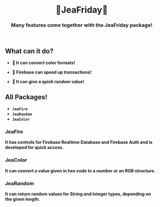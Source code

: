 <h1 align="center"><b>🚀JeaFriday🚀<b></h1>
<h3 align="center"><b>Many features come together with the JeaFriday package!<b></h3>

&nbsp;

## **What can it do?**
- 📌 It can convert color formats!

- 📌 Firebase can speed up transactions!

- 📌 It can give a quick random value!


## **All Packages!**
* `JeaFire`
* `JeaRandom`
* `JeaColor`

### **JeaFire**

It has controls for Firebase Realtime Database and Firebase Auth and is developed for quick access.

### **JeaColor**

It can convert a value given in hex code to a number or an RGB structure.

### **JeaRandom**

It can return random values ​​for String and Integer types, depending on the given length.

